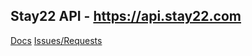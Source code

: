 ## Stay22 API - https://api.stay22.com
[Docs](https://github.com/Stay22/api/blob/master/DOCS.md)
[Issues/Requests](https://github.com/Stay22/api/issues)

